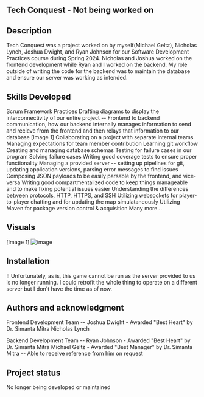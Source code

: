 ## Tech Conquest - Not being worked on


## Description
Tech Conquest was a project worked on by myself(Michael Geltz), Nicholas Lynch, Joshua Dwight, and Ryan Johnson for our Software Development Practices course during Spring 2024. Nicholas and Joshua worked on the frontend development while Ryan and I worked on the backend. My role outside of writing the code for the backend was to maintain the database and ensure our server was working as intended. 

## Skills Developed
Scrum Framework Practices
Drafting diagrams to display the interconnectivity of our entire project -- Frontend to backend communication, how our backend internally manages information to send and recieve from the frontend and then relays that information to our   
database [Image 1]
Collaborating on a project with separate internal teams
Managing expectations for team member contribution
Learning git workflow
Creating and managing database schemas
Testing for failure cases in our program
Solving failure cases
Writing good coverage tests to ensure proper functionality
Managing a provided server -- setting up pipelines for git, updating application versions, parsing error messages to find issues
Composing JSON payloads to be easily parsable by the frontend, and vice-versa
Writing good compartmentalized code to keep things manageable and to make fixing potential issues easier
Understanding the differences between protocols, HTTP, HTTPS, and SSH
Utilizing websockets for player-to-player chatting and for updating the map simulataneously
Utilizing Maven for package version control & acquisition
Many more...
  

## Visuals
[Image 1]
![image](https://github.com/user-attachments/assets/48df969c-185a-43a8-bc93-072238e22661)


## Installation
!! Unfortunately, as is, this game cannot be run as the server provided to us is no longer running. I could retrofit the whole thing to operate on a different server but I don't have the time as of now.

## Authors and acknowledgment
Frontend Development Team --
Joshua Dwight - Awarded "Best Heart" by Dr. Simanta Mitra
Nicholas Lynch

Backend Development Team --
Ryan Johnson - Awarded "Best Heart" by Dr. Simanta Mitra
Michael Geltz - Awarded "Best Manager" by Dr. Simanta Mitra -- Able to receive reference from him on request


## Project status
No longer being developed or maintained
